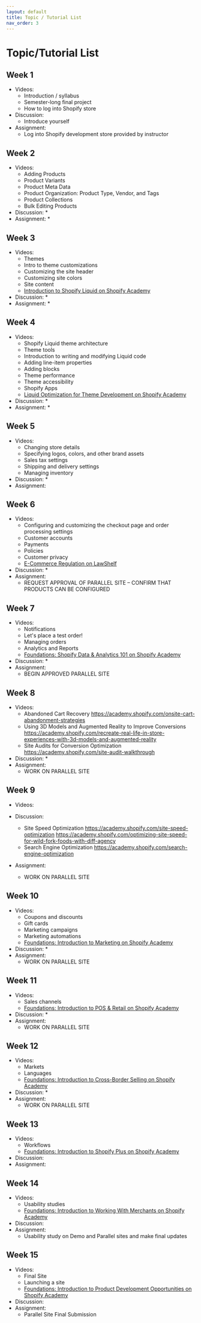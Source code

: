 ```yaml
---
layout: default
title: Topic / Tutorial List
nav_order: 3
---
```


# Topic/Tutorial List

## Week 1

* Videos:
  * Introduction / syllabus
  * Semester-long final project
  * How to log into Shopify store
* Discussion:
  * Introduce yourself
* Assignment:
  * Log into Shopify development store provided by instructor

## Week 2

* Videos:
  * Adding Products
  * Product Variants
  * Product Meta Data
  * Product Organization: Product Type, Vendor, and Tags
  * Product Collections
  * Bulk Editing Products
* Discussion:
  * 
* Assignment:
  * 

## Week 3

* Videos:
  * Themes
  * Intro to theme customizations
  * Customizing the site header
  * Customizing site colors
  * Site content
  * [Introduction to Shopify Liquid on Shopify Academy](https://academy.shopify.com/path/liquid-storefronts-for-theme-developers/introduction-to-shopify-liquid)
* Discussion:
  * 
* Assignment:
  * 

## Week 4

* Videos:
  * Shopify Liquid theme architecture
  * Theme tools
  * Introduction to writing and modifying Liquid code
  * Adding line-item properties
  * Adding blocks
  * Theme performance
  * Theme accessibility
  * Shopify Apps
  * [Liquid Optimization for Theme Development on Shopify Academy](https://academy.shopify.com/path/liquid-storefronts-for-theme-developers/liquid-optimization-for-theme-development)
* Discussion:
  * 
* Assignment:
  * 

## Week 5

* Videos:
  * Changing store details
  * Specifying logos, colors, and other brand assets
  * Sales tax settings
  * Shipping and delivery settings
  * Managing inventory
* Discussion:
  * 
* Assignment:

## Week 6

* Videos:
  * Configuring and customizing the checkout page and order processing settings
  * Customer accounts
  * Payments
  * Policies
  * Customer privacy
  * [E-Commerce Regulation on LawShelf](https://www.lawshelf.com/videocoursescontentview/e-commerce-regulation)
* Discussion:
  * 
* Assignment:
  * REQUEST APPROVAL OF PARALLEL SITE – CONFIRM THAT PRODUCTS CAN BE CONFIGURED

## Week 7

* Videos:
  * Notifications
  * Let's place a test order!
  * Managing orders
  * Analytics and Reports
  * [Foundations: Shopify Data & Analytics 101 on Shopify Academy](https://academy.shopify.com/path/foundations-certification/foundations-shopify-data-analytics-101)
* Discussion:
  * 
* Assignment:
  * BEGIN APPROVED PARALLEL SITE

## Week 8

* Videos:
  * Abandoned Cart Recovery <https://academy.shopify.com/onsite-cart-abandonment-strategies>
  * Using 3D Models and Augmented Reality to Improve Conversions <https://academy.shopify.com/recreate-real-life-in-store-experiences-with-3d-models-and-augmented-reality>
  * Site Audits for Conversion Optimization <https://academy.shopify.com/site-audit-walkthrough>
* Discussion:
  * 
* Assignment:
  * WORK ON PARALLEL SITE 

## Week 9

* Videos:
  
* Discussion:
  * Site Speed Optimization <https://academy.shopify.com/site-speed-optimization> <https://academy.shopify.com/optimizing-site-speed-for-wild-fork-foods-with-diff-agency>
  * Search Engine Optimization <https://academy.shopify.com/search-engine-optimization>
* Assignment:
  * WORK ON PARALLEL SITE
 
## Week 10

* Videos:
  * Coupons and discounts
  * Gift cards
  * Marketing campaigns
  * Marketing automations
  * [Foundations: Introduction to Marketing on Shopify Academy](https://academy.shopify.com/path/foundations-certification/foundations-introduction-to-marketing)
* Discussion:
  * 
* Assignment:
  * WORK ON PARALLEL SITE

## Week 11

* Videos:
  * Sales channels
  * [Foundations: Introduction to POS & Retail on Shopify Academy](https://academy.shopify.com/path/foundations-certification/foundations-introduction-pos-and-retail)
* Discussion:
  * 
* Assignment:
  * WORK ON PARALLEL SITE

## Week 12

* Videos:
  * Markets
  * Languages
  * [Foundations: Introduction to Cross-Border Selling on Shopify Academy](https://academy.shopify.com/path/foundations-certification/foundations-introduction-to-cross-border-selling)
* Discussion:
  * 
* Assignment:
  * WORK ON PARALLEL SITE

## Week 13

* Videos:
  * Workflows
  * [Foundations: Introduction to Shopify Plus on Shopify Academy](https://academy.shopify.com/path/foundations-certification/foundations-introduction-to-shopify-plus)
* Discussion:
* Assignment:

## Week 14

* Videos:
  * Usability studies
  * [Foundations: Introduction to Working With Merchants on Shopify Academy](https://academy.shopify.com/path/foundations-certification/foundations-introduction-to-working-with-merchants)
* Discussion:
* Assignment:
  * Usability study on Demo and Parallel sites and make final updates
 
## Week 15

* Videos:
  * Final Site
  * Launching a site
  * [Foundations: Introduction to Product Development Opportunities on Shopify Academy](https://academy.shopify.com/path/foundations-certification/foundations-introduction-to-product-development-opportunities)
* Discussion:
* Assignment:
  * Parallel Site Final Submission